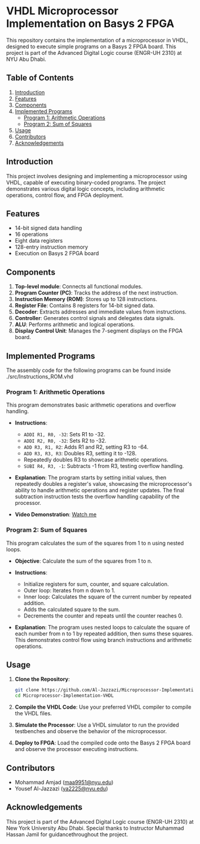 # VHDL Microprocessor Implementation on Basys 2 FPGA

This repository contains the implementation of a microprocessor in VHDL, designed to execute simple programs on a Basys 2 FPGA board. This project is part of the Advanced Digital Logic course (ENGR-UH 2310) at NYU Abu Dhabi.

## Table of Contents

1. [Introduction](#introduction)
2. [Features](#features)
3. [Components](#components)
4. [Implemented Programs](#implemented-programs)
   - [Program 1: Arithmetic Operations](#program-1-arithmetic-operations)
   - [Program 2: Sum of Squares](#program-2-sum-of-squares)
5. [Usage](#usage)
6. [Contributors](#contributors)
7. [Acknowledgements](#acknowledgements)

## Introduction

This project involves designing and implementing a microprocessor using VHDL, capable of executing binary-coded programs. The project demonstrates various digital logic concepts, including arithmetic operations, control flow, and FPGA deployment.

## Features

- 14-bit signed data handling
- 16 operations
- Eight data registers
- 128-entry instruction memory
- Execution on Basys 2 FPGA board

## Components

1. **Top-level module**: Connects all functional modules.
2. **Program Counter (PC)**: Tracks the address of the next instruction.
3. **Instruction Memory (ROM)**: Stores up to 128 instructions.
4. **Register File**: Contains 8 registers for 14-bit signed data.
5. **Decoder**: Extracts addresses and immediate values from instructions.
6. **Controller**: Generates control signals and delegates data signals.
7. **ALU**: Performs arithmetic and logical operations.
8. **Display Control Unit**: Manages the 7-segment displays on the FPGA board.

## Implemented Programs
The assembly code for the following programs can be found inside ./src/Instructions_ROM.vhd
### Program 1: Arithmetic Operations

This program demonstrates basic arithmetic operations and overflow handling.

- **Instructions**:
  - `ADDI R1, R0, -32`: Sets R1 to -32.
  - `ADDI R2, R0, -32`: Sets R2 to -32.
  - `ADD R3, R1, R2`: Adds R1 and R2, setting R3 to -64.
  - `ADD R3, R3, R3`: Doubles R3, setting it to -128.
  - Repeatedly doubles R3 to showcase arithmetic operations.
  - `SUBI R4, R3, -1`: Subtracts -1 from R3, testing overflow handling.

- **Explanation**:
  The program starts by setting initial values, then repeatedly doubles a register's value, showcasing the microprocessor's ability to handle arithmetic operations and register updates. The final subtraction instruction tests the overflow handling capability of the processor.

- **Video Demonstration**:
[Watch me](https://drive.google.com/file/d/1jkFzaudPVhIjc8UivboQ-itRqftXlUEm/view?usp=sharing)
### Program 2: Sum of Squares

This program calculates the sum of the squares from 1 to n using nested loops.

- **Objective**: Calculate the sum of the squares from 1 to n.
- **Instructions**:
  - Initialize registers for sum, counter, and square calculation.
  - Outer loop: Iterates from n down to 1.
  - Inner loop: Calculates the square of the current number by repeated addition.
  - Adds the calculated square to the sum.
  - Decrements the counter and repeats until the counter reaches 0.

- **Explanation**:
  The program uses nested loops to calculate the square of each number from n to 1 by repeated addition, then sums these squares. This demonstrates control flow using branch instructions and arithmetic operations.

## Usage

1. **Clone the Repository**:
   ```sh
   git clone https://github.com/Al-Jazzazi/Microprocessor-Implementation-VHDL.git
   cd Microprocessor-Implementation-VHDL
   ```

2. **Compile the VHDL Code**:
   Use your preferred VHDL compiler to compile the VHDL files.

3. **Simulate the Processor**:
   Use a VHDL simulator to run the provided testbenches and observe the behavior of the microprocessor.

4. **Deploy to FPGA**:
   Load the compiled code onto the Basys 2 FPGA board and observe the processor executing instructions.

## Contributors

- Mohammad Amjad (maa9951@nyu.edu)
- Yousef Al-Jazzazi (ya2225@nyu.edu)

## Acknowledgements

This project is part of the Advanced Digital Logic course (ENGR-UH 2310) at New York University Abu Dhabi. Special thanks to Instructor Muhammad Hassan Jamil for guidancethroughout the project.

